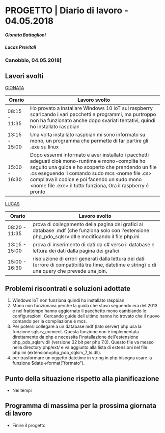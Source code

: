 # PROGETTO | Diario di lavoro - 04.05.2018
##### Gionata Battaglioni
##### Lucas Previtali
### Canobbio, 04.05.2018]

## Lavori svolti


 [GIONATA](https://github.com/GioBat)

| Orario        | Lavoro svolto                                                |
| ------------- | ------------------------------------------------------------ |
| 08:15 - 11:35 | Ho provato a installare Windows 10 IoT sul raspberry scaricando i vari pacchetti e programmi, ma purtroppo non ha funzionato anche dopo svariati tentativi, quindi ho installato raspbian|
| 13:15 - 15:00 | Una volta installato raspbian mi sono informato su mono, un programma che permette di far partire gli .exe su linux|
| 15:00 - 16:30 | Dopo essermi informato e aver installato i pacchetti adeguati cioè mono-runtime e mono-complite ho seguito una guida e ho scoperto che prendendo un file .cs eseguendo il comando sudo mcs <nome file .cs> compliava il codice e poi facendo un sudo mono <nome file .exe> il tutto funziona, Ora il raspberry é pronto|


[LUCAS](https://github.com/lucasprevitali)


| Orario        | Lavoro svolto |
| ------------- | ------------- |
| 08:20 - 11:35 | prova di collegamento della pagina dei grafici al database .mdf (che funziona solo con l'estensione php_pdo_sqlsrv.dll e modificando il file php.ini|
| 13:15 - 15:00 | prova di inserimento di dati da c# verso il database e lettura dei dati dalla pagina dei grafici |
| 15:00 - 16:30 | risoluzione di errori generati dalla lettura dei dati (errore di compatibiità tra time, datetime e string) e di una query che prevede una join. |



##  Problemi riscontrati e soluzioni adottate
1. Windows IoT non funziona quindi ho installato raspbian
2. Mono non funzionava perche la guida che stavo seguendo era del 2013 e nel frattempo hanno aggiornato il pacchetto mono cambiando le configurazioni. Cercando guide dell ultimo hanno ho trovato che il nuovo comando per la compliazione é mcs.
3. Per potersi collegare a un database mdf (lato server) php usa la funzione sqlsrv_connect. Questa funzione non è implementata direttamente da php e necessita l'installazione dell'estensione php_pdo_sqlsrv.dll (versione 32 bit per php 7.0). Questo file va messo nella directory php/ext/ e va aggiunto alla lista di estensioni nel file php.ini (extension=php_pdo_sqlsrv_7_ts.dll).
4. per trasformare un oggetto datetime in string in php bisogna usare la funzione $date->format("formato").

##  Punto della situazione rispetto alla pianificazione
- Nei tempi
 
## Programma di massima per la prossima giornata di lavoro
- Finire il progetto


